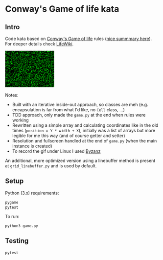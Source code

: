 # Conway's Game of life kata

## Intro

Code kata based on [Conway's Game of life](https://en.wikipedia.org/wiki/Conway's_Game_of_Life) rules ([nice summmary here](https://github.com/marcoemrich/game-of-life-rules/blob/master/gol_rules.pdf)). For deeper details check [LifeWiki](http://www.conwaylife.com/wiki/Main_Page).

![Sample game](doc/python_game_of_life_sample.gif)

Notes:

- Built with an iterative inside-out approach, so classes are meh (e.g. encapsulation is far from what I'd like, no `Cell` class, ...)
- TDD approach, only made the `game.py` at the end when rules were working
- Rewritten using a simple array and calculating coordinates like in the old times (`position = Y * width + X`), initially was a list of arrays but more legible for me this way (and of course getter and setter)
- Resolution and fullscreen handled at the end of `game.py` (when the main instance is created)
- To record the gif under Linux I used [Byzanz](https://www.maketecheasier.com/record-screen-as-animated-gif-ubuntu/)

An additional, more optimized version using a linebuffer method is present at `grid_linebuffer.py` and is used by default.

## Setup

Python (3.x) requirements:
```
pygame
pytest
```

To run:
```
python3 game.py
```

## Testing

```
pytest
```
